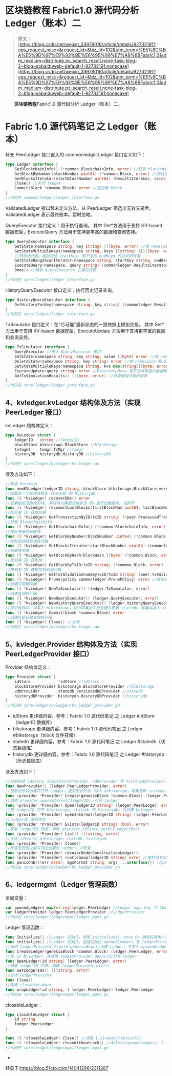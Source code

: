 # 区块链教程 Fabric1.0 源代码分析 Ledger（账本）二

> 原文：[https://blog.csdn.net/weixin_33978016/article/details/92732191?ops_request_misc=&request_id=&biz_id=102&utm_term=%E5%8C%BA%E5%9D%97%E9%93%BE%E6%95%99%E7%A8%8BFabric1.0&utm_medium=distribute.pc_search_result.none-task-blog-2~blog~sobaiduweb~default-1-92732191.nonecase](https://blog.csdn.net/weixin_33978016/article/details/92732191?ops_request_misc=&request_id=&biz_id=102&utm_term=%E5%8C%BA%E5%9D%97%E9%93%BE%E6%95%99%E7%A8%8BFabric1.0&utm_medium=distribute.pc_search_result.none-task-blog-2~blog~sobaiduweb~default-1-92732191.nonecase)

　　**区块链教程**Fabric1.0 源代码分析 Ledger（账本）二。

# Fabric 1.0 源代码笔记 之 Ledger（账本）

补充 PeerLedger 接口嵌入的 commonledger.Ledger 接口定义如下：

```go
type Ledger interface {
    GetBlockchainInfo() (*common.BlockchainInfo, error) //获取 blockchain 基本信息
    GetBlockByNumber(blockNumber uint64) (*common.Block, error) //按给定高度获取 Block，给定 math.MaxUint64 将获取最新 Block
    GetBlocksIterator(startBlockNumber uint64) (ResultsIterator, error) //获取从 startBlockNumber 开始的迭代器（包含 startBlockNumber），迭代器是阻塞迭代，直到 ledger 中下一个 block 可用
    Close() //关闭 ledger
    Commit(block *common.Block) error //提交新 block
}
//代码在 common/ledger/ledger_interface.go
```

ValidatedLedger 接口暂未定义方法，从 PeerLedger 筛选出无效交易后，ValidatedLedger 表示最终账本。暂时忽略。

QueryExecutor 接口定义：用于执行查询。
其中 Get*方法用于支持 KV-based 数据模型，ExecuteQuery 方法用于支持更丰富的数据和查询支持。

```go
type QueryExecutor interface {
    GetState(namespace string, key string) ([]byte, error) //按 namespace 和 key 获取 value，对于 chaincode，chaincodeId 即为 namespace
    GetStateMultipleKeys(namespace string, keys []string) ([][]byte, error) //一次调用获取多个 key 的值
    //获取迭代器，返回包括 startKey、但不包括 endKeyd 的之间所有值
    GetStateRangeScanIterator(namespace string, startKey string, endKey string) (commonledger.ResultsIterator, error)
    ExecuteQuery(namespace, query string) (commonledger.ResultsIterator, error) //执行查询并返回迭代器，仅用于查询 statedb
    Done() //释放 QueryExecutor 占用的资源
}
//代码在 core/ledger/ledger_interface.go
```

HistoryQueryExecutor 接口定义：执行历史记录查询。

```go
type HistoryQueryExecutor interface {
    GetHistoryForKey(namespace string, key string) (commonledger.ResultsIterator, error) //按 key 查历史记录
}
//代码在 core/ledger/ledger_interface.go
```

TxSimulator 接口定义：在"尽可能"最新状态的一致快照上模拟交易。
其中 Set*方法用于支持 KV-based 数据模型，ExecuteUpdate 方法用于支持更丰富的数据和查询支持。

```go
type TxSimulator interface {
    QueryExecutor //嵌入 QueryExecutor 接口
    SetState(namespace string, key string, value []byte) error //按 namespace 和 key 写入 value
    DeleteState(namespace string, key string) error //按 namespace 和 key 删除
    SetStateMultipleKeys(namespace string, kvs map[string][]byte) error //一次调用设置多个 key 的值
    ExecuteUpdate(query string) error //ExecuteUpdate 用于支持丰富的数据模型
    GetTxSimulationResults() ([]byte, error) //获取模拟交易的结果
}
//代码在 core/ledger/ledger_interface.go
```

## 4、kvledger.kvLedger 结构体及方法（实现 PeerLedger 接口）

kvLedger 结构体定义：

```go
type kvLedger struct {
    ledgerID   string //ledgerID
    blockStore blkstorage.BlockStore //blkstorage
    txtmgmt    txmgr.TxMgr //txmgr
    historyDB  historydb.HistoryDB //historyDB
}
//代码在 core/ledger/kvledger/kv_ledger.go
```

涉及方法如下：

```go
//构造 kvLedger
func newKVLedger(ledgerID string, blockStore blkstorage.BlockStore,versionedDB statedb.VersionedDB, historyDB historydb.HistoryDB) (*kvLedger, error)
//按最后一个有效块恢复 statedb 和 historydb
func (l *kvLedger) recoverDBs() error
//检索指定范围内的块, 并将写入集提交给状态 db 或历史数据库, 或同时
func (l *kvLedger) recommitLostBlocks(firstBlockNum uint64, lastBlockNum uint64, recoverables ...recoverable) error
//按交易 ID 获取交易
func (l *kvLedger) GetTransactionByID(txID string) (*peer.ProcessedTransaction, error)
//获取 BlockchainInfo
func (l *kvLedger) GetBlockchainInfo() (*common.BlockchainInfo, error)
//按区块编号获取块
func (l *kvLedger) GetBlockByNumber(blockNumber uint64) (*common.Block, error)
//按起始块获取块迭代器
func (l *kvLedger) GetBlocksIterator(startBlockNumber uint64) (commonledger.ResultsIterator, error)
//获取块哈希
func (l *kvLedger) GetBlockByHash(blockHash []byte) (*common.Block, error)
//按交易 ID 获取块
func (l *kvLedger) GetBlockByTxID(txID string) (*common.Block, error)
//按交易 ID 获取交易验证代码
func (l *kvLedger) GetTxValidationCodeByTxID(txID string) (peer.TxValidationCode, error)
func (l *kvLedger) Prune(policy commonledger.PrunePolicy) error //暂未实现
//创建交易模拟器
func (l *kvLedger) NewTxSimulator() (ledger.TxSimulator, error)
//创建查询执行器
func (l *kvLedger) NewQueryExecutor() (ledger.QueryExecutor, error)
func (l *kvLedger) NewHistoryQueryExecutor() (ledger.HistoryQueryExecutor, error)
//提交有效块，块写入 blkstorage，块中写集加入批处理并更新 statedb，写集本身入 historyDB
func (l *kvLedger) Commit(block *common.Block) error
//创建历史记录查询执行器
func (l *kvLedger) Close() //关闭
//代码在 core/ledger/kvledger/kv_ledger.go
```

## 5、kvledger.Provider 结构体及方法（实现 PeerLedgerProvider 接口）

Provider 结构体定义：

```go
type Provider struct {
    idStore            *idStore //idStore
    blockStoreProvider blkstorage.BlockStoreProvider //blkstorage
    vdbProvider        statedb.VersionedDBProvider //statedb
    historydbProvider  historydb.HistoryDBProvider //historydb
}
//代码在 core/ledger/kvledger/kv_ledger_provider.go
```

*   idStore 更详细内容，参考：Fabric 1.0 源代码笔记 之 Ledger #idStore（ledgerID 数据库）
*   blkstorage 更详细内容，参考：Fabric 1.0 源代码笔记 之 Ledger #blkstorage（block 文件存储）
*   statedb 更详细内容，参考：Fabric 1.0 源代码笔记 之 Ledger #statedb（状态数据库）
*   historydb 更详细内容，参考：Fabric 1.0 源代码笔记 之 Ledger #historydb（历史数据库）

涉及方法如下：

```go
//分别构造 idStore、blockStoreProvider、vdbProvider 和 historydbProvider，并用于构造 Provider，并恢复之前未完成创建的 Ledger
func NewProvider() (ledger.PeerLedgerProvider, error)
//按创世区块创建并打开 Ledger，提交创世区块（块入 blkstorage，写集更新 statedb，写集本身写入 historydb），创建 ledgerID
func (provider *Provider) Create(genesisBlock *common.Block) (ledger.PeerLedger, error)
//调用 provider.openInternal(ledgerID)，打开 Ledger
func (provider *Provider) Open(ledgerID string) (ledger.PeerLedger, error)
//按 ledgerID 打开 blkstorage、statedb 和 historydb，并创建 kvledger
func (provider *Provider) openInternal(ledgerID string) (ledger.PeerLedger, error)
//ledgerID 是否存在
func (provider *Provider) Exists(ledgerID string) (bool, error)
//获取 ledgerID 列表，调取 provider.idStore.getAllLedgerIds()
func (provider *Provider) List() ([]string, error)
//关闭 idStore、blkstorage、statedb、historydb
func (provider *Provider) Close()
//检查是否有之前未完成创建的 Ledger，并恢复
func (provider *Provider) recoverUnderConstructionLedger()
func (provider *Provider) runCleanup(ledgerID string) error //暂时没有实现
func panicOnErr(err error, mgsFormat string, args ...interface{}) //panicOnErr
//代码在 core/ledger/kvledger/kv_ledger_provider.go
```

## 6、ledgermgmt（Ledger 管理函数）

全局变量：

```go
var openedLedgers map[string]ledger.PeerLedger //Ledger map，Key 为 ChainID（即 ChannelId 或 LedgerId）
var ledgerProvider ledger.PeerLedgerProvider //LedgerProvider
//代码在 core/ledger/ledgermgmt/ledger_mgmt.go
```

Ledger 管理函数：

```go
func Initialize() //Ledger 初始化，调用 initialize()，once.Do 确保仅调用一次
func initialize() //Ledger 初始化，包括初始化 openedLedgers 及 ledgerProvider
//调用 ledgerProvider.Create(genesisBlock)创建 Ledger，并加入 openedLedgers
func CreateLedger(genesisBlock *common.Block) (ledger.PeerLedger, error) 
//按 id 取 Ledger，并调用 ledgerProvider.Open(id)打开 Ledger
func OpenLedger(id string) (ledger.PeerLedger, error) 
//获取 ledgerID 列表，调取 ledgerProvider.List()
func GetLedgerIDs() ([]string, error)
//关闭 ledgerProvider
func Close()
//构造 closableLedger
func wrapLedger(id string, l ledger.PeerLedger) ledger.PeerLedger
//代码在 core/ledger/ledgermgmt/ledger_mgmt.go
```

closableLedger：

```go
type closableLedger struct {
    id string
    ledger.PeerLedger
}

func (l *closableLedger) Close() //调取 l.closeWithoutLock()
func (l *closableLedger) closeWithoutLock() //delete(openedLedgers, l.id)
//代码在 core/ledger/ledgermgmt/ledger_mgmt.go
```

-

转载于:https://blog.51cto.com/14041296/2311287